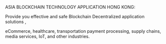 ASIA BLOCKCHAIN TECHNOLOGY APPLICATION HONG KONG:

Provide you effective and safe Blockchain Decentralized application solutions ,

eCommerce, healthcare, transportation payment processing, supply chains, media services, IoT, and other industries.
